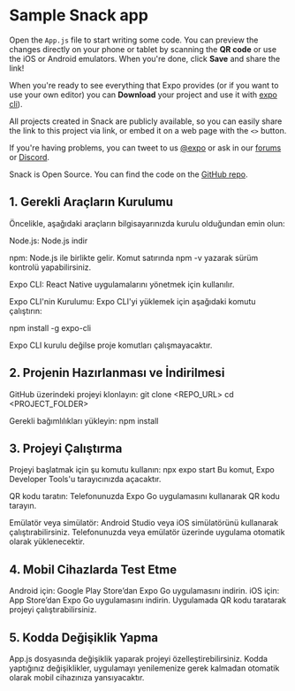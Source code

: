 # Sample Snack app

Open the `App.js` file to start writing some code. You can preview the changes directly on your phone or tablet by scanning the **QR code** or use the iOS or Android emulators. When you're done, click **Save** and share the link!

When you're ready to see everything that Expo provides (or if you want to use your own editor) you can **Download** your project and use it with [expo cli](https://docs.expo.dev/get-started/installation/#expo-cli)).

All projects created in Snack are publicly available, so you can easily share the link to this project via link, or embed it on a web page with the `<>` button.

If you're having problems, you can tweet to us [@expo](https://twitter.com/expo) or ask in our [forums](https://forums.expo.dev/c/expo-dev-tools/61) or [Discord](https://chat.expo.dev/).

Snack is Open Source. You can find the code on the [GitHub repo](https://github.com/expo/snack).


## 1. Gerekli Araçların Kurulumu
Öncelikle, aşağıdaki araçların bilgisayarınızda kurulu olduğundan emin olun:

Node.js:
Node.js indir

npm: Node.js ile birlikte gelir.
Komut satırında npm -v yazarak sürüm kontrolü yapabilirsiniz.

Expo CLI: React Native uygulamalarını yönetmek için kullanılır.

Expo CLI'nin Kurulumu:
Expo CLI'yi yüklemek için aşağıdaki komutu çalıştırın:

npm install -g expo-cli

Expo CLI kurulu değilse proje komutları çalışmayacaktır.

## 2. Projenin Hazırlanması ve İndirilmesi
GitHub üzerindeki projeyi klonlayın:
git clone <REPO_URL>
cd <PROJECT_FOLDER>

Gerekli bağımlılıkları yükleyin:
npm install

## 3. Projeyi Çalıştırma
Projeyi başlatmak için şu komutu kullanın:
npx expo start
Bu komut, Expo Developer Tools'u tarayıcınızda açacaktır.

QR kodu taratın: Telefonunuzda Expo Go uygulamasını kullanarak QR kodu tarayın.

Emülatör veya simülatör: Android Studio veya iOS simülatörünü kullanarak çalıştırabilirsiniz.
Telefonunuzda veya emülatör üzerinde uygulama otomatik olarak yüklenecektir.

## 4. Mobil Cihazlarda Test Etme
Android için: Google Play Store’dan Expo Go uygulamasını indirin.
iOS için: App Store’dan Expo Go uygulamasını indirin.
Uygulamada QR kodu taratarak projeyi çalıştırabilirsiniz.
## 5. Kodda Değişiklik Yapma
App.js dosyasında değişiklik yaparak projeyi özelleştirebilirsiniz. Kodda yaptığınız değişiklikler, uygulamayı yenilemenize gerek kalmadan otomatik olarak mobil cihazınıza yansıyacaktır.

